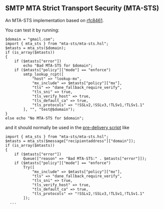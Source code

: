 ## SMTP MTA Strict Transport Security (MTA-STS) 
An MTA-STS implementation based on [rfc8461](https://tools.ietf.org/html/rfc8461).

You can test it by running:

```
$domain = "gmail.com";
import { mta_sts } from "mta-sts/mta-sts.hsl";
$mtasts = mta_sts($domain);
if (is_array($mtasts))
{
	if ($mtasts["error"])
		echo "Bad MTA-STS for $domain";
	if ($mtasts["policy"]["mode"] == "enforce")
		smtp_lookup_rcpt([
			"host" => "lookup-mx",
			"mx_include" => $mtasts["policy"]["mx"],
			"tls" => "dane_fallback_require_verify",
			"tls_sni" => true,
			"tls_verify_host" => true,
			"tls_default_ca" => true,
			"tls_protocols" => "!SSLv2,!SSLv3,!TLSv1,!TLSv1.1"
		], "", "test@$domain");
}
else echo "No MTA-STS for $domain";
```

and it should normally be used in the [pre-delivery script](https://docs.halon.io/hsl/archive/master/predelivery.html) like

```
import { mta_sts } from "mta-sts/mta-sts.hsl";
$mtasts = mta_sts($message["recipientaddress"]["domain"]);
if (is_array($mtasts))
{
	if ($mtasts["error"])
		Queue(["reason" => "Bad MTA-STS:" . $mtasts["error"]]);
	if ($mtasts["policy"]["mode"] == "enforce")
		Try([
			"mx_include" => $mtasts["policy"]["mx"],
			"tls" => "dane_fallback_require_verify",
			"tls_sni" => true,
			"tls_verify_host" => true,
			"tls_default_ca" => true,
			"tls_protocols" => "!SSLv2,!SSLv3,!TLSv1,!TLSv1.1"
		]);
  ...
```
